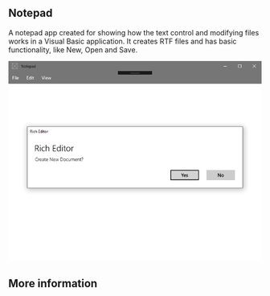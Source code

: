 ## Notepad
A notepad app created for showing how the text control and modifying files works in a Visual Basic application. It creates RTF files and has basic functionality, like New, Open and Save.

![Figure 1-1](Notepad1.png?raw=true)

## More information
